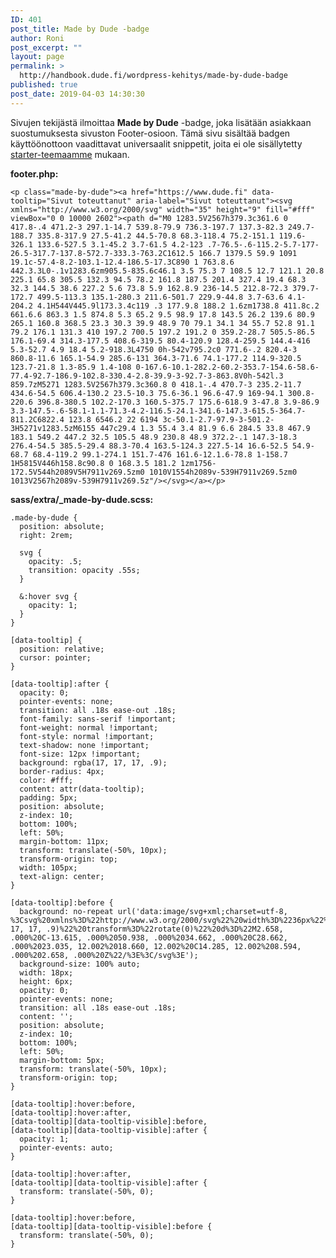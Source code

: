 ```yaml
---
ID: 401
post_title: Made by Dude -badge
author: Roni
post_excerpt: ""
layout: page
permalink: >
  http://handbook.dude.fi/wordpress-kehitys/made-by-dude-badge
published: true
post_date: 2019-04-03 14:30:30
---
```

Sivujen tekijästä ilmoittaa <b>Made by Dude</b> -badge, joka lisätään asiakkaan suostumuksesta sivuston Footer-osioon. Tämä sivu sisältää badgen käyttöönottoon vaadittavat universaalit snippetit, joita ei ole sisällytetty <a href="https://github.com/digitoimistodude/air-light" class="github">starter-teemaamme</a> mukaan.

<strong>footer.php:</strong>

<pre class="language-html"><code>&lt;p class="made-by-dude"&gt;&lt;a href="https://www.dude.fi" data-tooltip="Sivut toteuttanut" aria-label="Sivut toteuttanut"&gt;&lt;svg xmlns="http://www.w3.org/2000/svg" width="35" height="9" fill="#fff" viewBox="0 0 10000 2602"&gt;&lt;path d="M0 1283.5V2567h379.3c361.6 0 417.8-.4 471.2-3 297.1-14.7 539.8-79.9 736.3-197.7 137.3-82.3 249.7-188.7 335.8-317.9 27.5-41.2 44.5-70.8 68.3-118.4 75.2-151.1 119.6-326.1 133.6-527.5 3.1-45.2 3.7-61.5 4.2-123 .7-76.5-.6-115.2-5.7-177-26.5-317.7-137.8-572.7-333.3-763.2C1612.5 166.7 1379.5 59.9 1091 19.1c-57.4-8.2-103.1-12.4-186.5-17.3C890 1 763.8.6 442.3.3L0-.1v1283.6zm905.5-835.6c46.1 3.5 75.3 7 108.5 12.7 121.1 20.8 225.1 65.8 305.5 132.3 94.5 78.2 161.8 187.5 201.4 327.4 19.4 68.3 32.3 144.5 38.6 227.2 5.6 73.8 5.9 162.8.9 236-14.5 212.8-72.3 379.7-172.7 499.5-113.3 135.1-280.3 211.6-501.7 229.9-44.8 3.7-63.6 4.1-204.2 4.1H544V445.9l173.3.4c119 .3 177.9.8 188.2 1.6zm1738.8 411.8c.2 661.6.6 863.3 1.5 874.8 5.3 65.2 9.5 98.9 17.8 143.5 26.2 139.6 80.9 265.1 160.8 368.5 23.3 30.3 39.9 48.9 70 79.1 34.1 34 55.7 52.8 91.1 79.2 176.1 131.3 410 197.2 700.5 197.2 191.2 0 359.2-28.7 505.5-86.5 176.1-69.4 314.3-177.5 408.6-319.5 80.4-120.9 128.4-259.5 144.4-416 5.3-52.7 4.9 18.4 5.2-918.3L4750 0h-542v795.2c0 771.6-.2 820.4-3 860.8-11.6 165.1-54.9 285.6-131 364.3-71.6 74.1-177.2 114.9-320.5 123.7-21.8 1.3-85.9 1.4-108 0-167.6-10.1-282.2-60.2-353.7-154.6-58.6-77.4-92.7-186.9-102.8-330.4-2.8-39.9-3-92.7-3-863.8V0h-542l.3 859.7zM5271 1283.5V2567h379.3c360.8 0 418.1-.4 470.7-3 235.2-11.7 434.6-54.5 606.4-130.2 23.5-10.3 75.6-36.1 96.6-47.9 169-94.1 300.8-220.6 396.8-380.5 102.2-170.3 160.5-375.7 175.6-618.9 3-47.8 3.9-86.9 3.3-147.5-.6-58.1-1.1-71.3-4.2-116.5-24.1-341.6-147.3-615.5-364.7-811.2C6822.4 123.8 6546.2 22 6194 3c-50.1-2.7-97.9-3-501.2-3H5271v1283.5zM6155 447c29.4 1.3 55.4 3.4 81.9 6.6 284.5 33.8 467.9 183.1 549.2 447.2 32.5 105.5 48.9 230.8 48.9 372.2-.1 147.3-18.3 276.4-54.5 385.5-29.4 88.3-70.4 163.5-124.3 227.5-14 16.6-52.5 54.9-68.7 68.4-119.2 99.1-274.1 151.7-476 161.6-12.1.6-78.8 1-158.7 1H5815V446h158.8c90.8 0 168.3.5 181.2 1zm1756-172.5V544h2089V5H7911v269.5zm0 1010V1554h2089v-539H7911v269.5zm0 1013V2567h2089v-539H7911v269.5z"/&gt;&lt;/svg&gt;&lt;/a&gt;&lt;/p&gt;</code></pre>

<strong>sass/extra/_made-by-dude.scss:</strong>

<pre class="language-scss"><code>.made-by-dude {
  position: absolute;
  right: 2rem;

  svg {
    opacity: .5;
    transition: opacity .55s;
  }

  &:hover svg {
    opacity: 1;
  }
}

[data-tooltip] {
  position: relative;
  cursor: pointer;
}

[data-tooltip]:after {
  opacity: 0;
  pointer-events: none;
  transition: all .18s ease-out .18s;
  font-family: sans-serif !important;
  font-weight: normal !important;
  font-style: normal !important;
  text-shadow: none !important;
  font-size: 12px !important;
  background: rgba(17, 17, 17, .9);
  border-radius: 4px;
  color: #fff;
  content: attr(data-tooltip);
  padding: 5px;
  position: absolute;
  z-index: 10;
  bottom: 100%;
  left: 50%;
  margin-bottom: 11px;
  transform: translate(-50%, 10px);
  transform-origin: top;
  width: 105px;
  text-align: center;
}

[data-tooltip]:before {
  background: no-repeat url('data:image/svg+xml;charset=utf-8, %3Csvg%20xmlns%3D%22http://www.w3.org/2000/svg%22%20width%3D%2236px%22%20height%3D%2212px%22%3E%3Cpath%20fill%3D%22rgba(17, 17, 17, .9)%22%20transform%3D%22rotate(0)%22%20d%3D%22M2.658, .000%20C-13.615, .000%2050.938, .000%2034.662, .000%20C28.662, .000%2023.035, 12.002%2018.660, 12.002%20C14.285, 12.002%208.594, .000%202.658, .000%20Z%22/%3E%3C/svg%3E');
  background-size: 100% auto;
  width: 18px;
  height: 6px;
  opacity: 0;
  pointer-events: none;
  transition: all .18s ease-out .18s;
  content: '';
  position: absolute;
  z-index: 10;
  bottom: 100%;
  left: 50%;
  margin-bottom: 5px;
  transform: translate(-50%, 10px);
  transform-origin: top;
}

[data-tooltip]:hover:before,
[data-tooltip]:hover:after,
[data-tooltip][data-tooltip-visible]:before,
[data-tooltip][data-tooltip-visible]:after {
  opacity: 1;
  pointer-events: auto;
}

[data-tooltip]:hover:after,
[data-tooltip][data-tooltip-visible]:after {
  transform: translate(-50%, 0);
}

[data-tooltip]:hover:before,
[data-tooltip][data-tooltip-visible]:before {
  transform: translate(-50%, 0);
}</code></pre>
